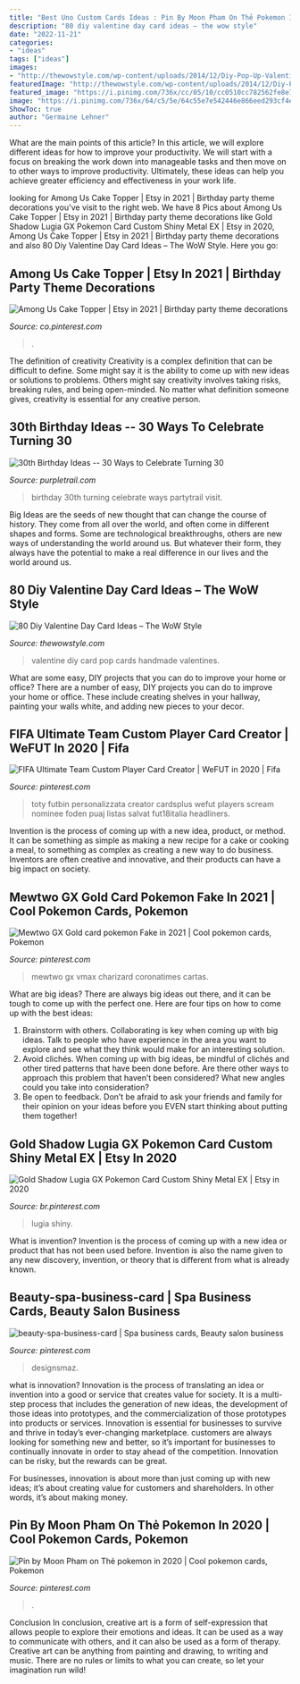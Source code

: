 ```yaml
---
title: "Best Uno Custom Cards Ideas : Pin By Moon Pham On Thẻ Pokemon In 2020"
description: "80 diy valentine day card ideas – the wow style"
date: "2022-11-21"
categories:
- "ideas"
tags: ["ideas"]
images:
- "http://thewowstyle.com/wp-content/uploads/2014/12/Diy-Pop-Up-Valentine-Card.jpg"
featuredImage: "http://thewowstyle.com/wp-content/uploads/2014/12/Diy-Pop-Up-Valentine-Card.jpg"
featured_image: "https://i.pinimg.com/736x/cc/05/10/cc0510cc782562fe8e70223173736150.jpg"
image: "https://i.pinimg.com/736x/64/c5/5e/64c55e7e542446e866eed293cf4e6082.jpg"
ShowToc: true
author: "Germaine Lehner"
---
```



What are the main points of this article?
In this article, we will explore different ideas for how to improve your productivity. We will start with a focus on breaking the work down into manageable tasks and then move on to other ways to improve productivity. Ultimately, these ideas can help you achieve greater efficiency and effectiveness in your work life.

	

		
looking for Among Us Cake Topper | Etsy in 2021 | Birthday party theme decorations you've visit to the right web. We have 8 Pics about Among Us Cake Topper | Etsy in 2021 | Birthday party theme decorations like Gold Shadow Lugia GX Pokemon Card Custom Shiny Metal EX | Etsy in 2020, Among Us Cake Topper | Etsy in 2021 | Birthday party theme decorations and also 80 Diy Valentine Day Card Ideas – The WoW Style. Here you go:
		
    
## Among Us Cake Topper | Etsy In 2021 | Birthday Party Theme Decorations

<img loading=lazy src="https://i.pinimg.com/736x/64/c5/5e/64c55e7e542446e866eed293cf4e6082.jpg" onerror="this.onerror=null;this.src='https://tse2.mm.bing.net/th?id=OIP.UulyFxWPWT5SSd360XGWJQHaHz&amp;pid=15.1';" alt="Among Us Cake Topper | Etsy in 2021 | Birthday party theme decorations">

_Source: co.pinterest.com_

>. 

	

The definition of creativity
Creativity is a complex definition that can be difficult to define. Some might say it is the ability to come up with new ideas or solutions to problems. Others might say creativity involves taking risks, breaking rules, and being open-minded. No matter what definition someone gives, creativity is essential for any creative person.

    
## 30th Birthday Ideas -- 30 Ways To Celebrate Turning 30

<img loading=lazy src="https://partytrail.s3.amazonaws.com/partytrail/wp-content/uploads/2014/06/shutterstock_155492378.jpg" onerror="this.onerror=null;this.src='https://tse1.mm.bing.net/th?id=OIP.2GcPonafxhmvxUYoaX0kiwHaFs&amp;pid=15.1';" alt="30th Birthday Ideas -- 30 Ways to Celebrate Turning 30">

_Source: purpletrail.com_

>birthday 30th turning celebrate ways partytrail visit. 

	

Big Ideas are the seeds of new thought that can change the course of history. They come from all over the world, and often come in different shapes and forms. Some are technological breakthroughs, others are new ways of understanding the world around us. But whatever their form, they always have the potential to make a real difference in our lives and the world around us.

    
## 80 Diy Valentine Day Card Ideas – The WoW Style

<img loading=lazy src="http://thewowstyle.com/wp-content/uploads/2014/12/Diy-Pop-Up-Valentine-Card.jpg" onerror="this.onerror=null;this.src='https://tse1.mm.bing.net/th?id=OIP.LHI2UrGJBiP5j6uZ2sQEwAHaJ4&amp;pid=15.1';" alt="80 Diy Valentine Day Card Ideas – The WoW Style">

_Source: thewowstyle.com_

>valentine diy card pop cards handmade valentines. 

	

What are some easy, DIY projects that you can do to improve your home or office?
There are a number of easy, DIY projects you can do to improve your home or office. These include creating shelves in your hallway, painting your walls white, and adding new pieces to your decor.

    
## FIFA Ultimate Team Custom Player Card Creator | WeFUT In 2020 | Fifa

<img loading=lazy src="https://i.pinimg.com/736x/d1/30/db/d130dbce3559cd46dc714564323b9b55.jpg" onerror="this.onerror=null;this.src='https://tse1.mm.bing.net/th?id=OIP.JFZuEE4oAGkYrE3knL9mhQHaKW&amp;pid=15.1';" alt="FIFA Ultimate Team Custom Player Card Creator | WeFUT in 2020 | Fifa">

_Source: pinterest.com_

>toty futbin personalizzata creator cardsplus wefut players scream nominee foden puaj listas salvat fut18italia headliners. 

	

Invention is the process of coming up with a new idea, product, or method. It can be something as simple as making a new recipe for a cake or cooking a meal, to something as complex as creating a new way to do business. Inventors are often creative and innovative, and their products can have a big impact on society.

    
## Mewtwo GX Gold Card Pokemon Fake In 2021 | Cool Pokemon Cards, Pokemon

<img loading=lazy src="https://i.pinimg.com/736x/1d/33/cd/1d33cd671f992cc06150420ab3f83635.jpg" onerror="this.onerror=null;this.src='https://tse1.mm.bing.net/th?id=OIP.10-v23_wvQAmqM1dR_13iAHaKY&amp;pid=15.1';" alt="Mewtwo GX Gold card pokemon Fake in 2021 | Cool pokemon cards, Pokemon">

_Source: pinterest.com_

>mewtwo gx vmax charizard coronatimes cartas. 

	

What are big ideas?
There are always big ideas out there, and it can be tough to come up with the perfect one. Here are four tips on how to come up with the best ideas: 
1. Brainstorm with others. Collaborating is key when coming up with big ideas. Talk to people who have experience in the area you want to explore and see what they think would make for an interesting solution. 
2. Avoid clichés. When coming up with big ideas, be mindful of clichés and other tired patterns that have been done before. Are there other ways to approach this problem that haven’t been considered? What new angles could you take into consideration? 
3. Be open to feedback. Don’t be afraid to ask your friends and family for their opinion on your ideas before you EVEN start thinking about putting them together!

    
## Gold Shadow Lugia GX Pokemon Card Custom Shiny Metal EX | Etsy In 2020

<img loading=lazy src="https://i.pinimg.com/736x/cc/05/10/cc0510cc782562fe8e70223173736150.jpg" onerror="this.onerror=null;this.src='https://tse1.mm.bing.net/th?id=OIP.6wLlyCkECeP8Xoxd9gbVBQHaJ4&amp;pid=15.1';" alt="Gold Shadow Lugia GX Pokemon Card Custom Shiny Metal EX | Etsy in 2020">

_Source: br.pinterest.com_

>lugia shiny. 

	

What is invention?
Invention is the process of coming up with a new idea or product that has not been used before. Invention is also the name given to any new discovery, invention, or theory that is different from what is already known.

    
## Beauty-spa-business-card | Spa Business Cards, Beauty Salon Business

<img loading=lazy src="https://i.pinimg.com/736x/c9/3b/a9/c93ba94f0c32e2396be0ca2ee8119111.jpg" onerror="this.onerror=null;this.src='https://tse1.mm.bing.net/th?id=OIP._NF-oQWha0327XfxMVk2agHaFw&amp;pid=15.1';" alt="beauty-spa-business-card | Spa business cards, Beauty salon business">

_Source: pinterest.com_

>designsmaz. 

	

what is innovation?
Innovation is the process of translating an idea or invention into a good or service that creates value for society. It is a multi-step process that includes the generation of new ideas, the development of those ideas into prototypes, and the commercialization of those prototypes into products or services.
Innovation is essential for businesses to survive and thrive in today’s ever-changing marketplace. customers are always looking for something new and better, so it’s important for businesses to continually innovate in order to stay ahead of the competition. Innovation can be risky, but the rewards can be great.

For businesses, innovation is about more than just coming up with new ideas; it’s about creating value for customers and shareholders. In other words, it’s about making money.

    
## Pin By Moon Pham On Thẻ Pokemon In 2020 | Cool Pokemon Cards, Pokemon

<img loading=lazy src="https://i.pinimg.com/736x/a1/e1/6a/a1e16aad88266be2b8e586138dfc2ad8.jpg" onerror="this.onerror=null;this.src='https://tse4.mm.bing.net/th?id=OIP.7Pc5EaLk1rN3nLQHaLr9jgHaKW&amp;pid=15.1';" alt="Pin by Moon Pham on Thẻ pokemon in 2020 | Cool pokemon cards, Pokemon">

_Source: pinterest.com_

>. 

	

Conclusion
In conclusion, creative art is a form of self-expression that allows people to explore their emotions and ideas. It can be used as a way to communicate with others, and it can also be used as a form of therapy. Creative art can be anything from painting and drawing, to writing and music. There are no rules or limits to what you can create, so let your imagination run wild!

